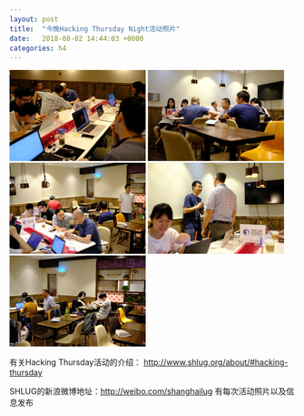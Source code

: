 ```yaml
---
layout: post
title:  "今晚Hacking Thursday Night活动照片"
date:   2018-08-02 14:44:03 +0000
categories: h4
---
```


[<img src='https://raw.githubusercontent.com/shanghailug/res2018/master/i802.h4/i802_2009_5700+08.240x160.jpg'>](https://raw.githubusercontent.com/shanghailug/res2018/master/i802.h4/i802_2009_5700+08.JPG)
[<img src='https://raw.githubusercontent.com/shanghailug/res2018/master/i802.h4/i802_2011_2700+08.240x160.jpg'>](https://raw.githubusercontent.com/shanghailug/res2018/master/i802.h4/i802_2011_2700+08.JPG)
[<img src='https://raw.githubusercontent.com/shanghailug/res2018/master/i802.h4/i802_2012_2000+08.240x160.jpg'>](https://raw.githubusercontent.com/shanghailug/res2018/master/i802.h4/i802_2012_2000+08.JPG)
[<img src='https://raw.githubusercontent.com/shanghailug/res2018/master/i802.h4/i802_2037_1100+08.240x160.jpg'>](https://raw.githubusercontent.com/shanghailug/res2018/master/i802.h4/i802_2037_1100+08.JPG)
[<img src='https://raw.githubusercontent.com/shanghailug/res2018/master/i802.h4/i802_2118_0700+08.240x160.jpg'>](https://raw.githubusercontent.com/shanghailug/res2018/master/i802.h4/i802_2118_0700+08.JPG)

有关Hacking Thursday活动的介绍：
http://www.shlug.org/about/#hacking-thursday

SHLUG的新浪微博地址：http://weibo.com/shanghailug 有每次活动照片以及信息发布


